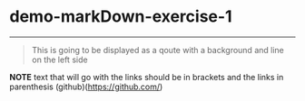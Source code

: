 # demo-markDown-exercise-1

---
<!---Block Quote-->
>This is going to be displayed as a qoute with a background and line on the left side

<!-- Creating links using Markdown -->
**NOTE** text that will go with the links should be in brackets and the links in parenthesis
(github)(https://github.com/)

